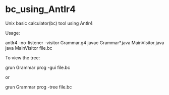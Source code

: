 # bc_using_Antlr4
Unix basic calculator(bc) tool using Antlr4

Usage:

antlr4 -no-listener -visitor Grammar.g4
javac Grammar*.java MainVisitor.java
java MainVisitor file.bc


To view the tree:

grun Grammar prog -gui file.bc

or

grun Grammar prog -tree file.bc
